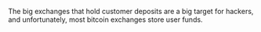 The big exchanges that hold customer deposits are a big target for hackers, and unfortunately, most bitcoin exchanges store user funds.
